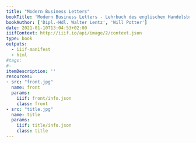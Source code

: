```yaml
---
title: "Modern Business Letters"
bookTitle: 'Modern Business Letters - Lehrbuch des englischen Handelsbriefverkehrs für Wirtschaftsschulen'
bookAuthor: ['Dipl.-Hdl. Walter Lentz', 'Will Potter']
date: 2021-01-10T13:04:53+02:00
iiifContext: http://iiif.io/api/image/2/context.json
type: book
outputs:
  - iiif-manifest
  - html
#tags:
#-
itemDescription: ''
resources:
- src: "front.jpg"
  name: front
  params:
    iiif: front/info.json
    class: front
- src: "title.jpg"
  name: title
  params:
    iiif: title/info.json
    class: title
---
```

